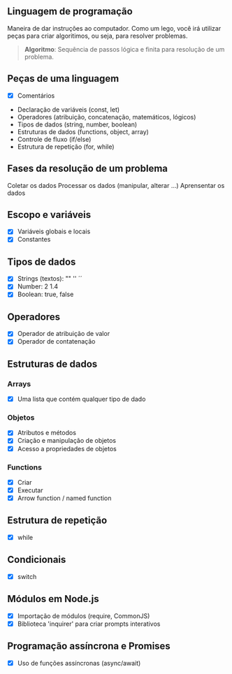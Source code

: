 ## Linguagem de programação

Maneira de dar instruções ao computador.
Como um lego, você irá utilizar peças para criar algoritimos, ou seja, para resolver problemas.

> **Algoritmo**: Sequência de passos lógica e finita para resolução de um problema.

## Peças de uma linguagem

- [x] Comentários
- Declaração de variáveis (const, let)
- Operadores (atribuição, concatenação, matemáticos, lógicos)
- Tipos de dados (string, number, boolean)
- Estruturas de dados (functions, object, array)
- Controle de fluxo (if/else)
- Estrutura de repetição (for, while)

## Fases da resolução de um problema

Coletar os dados
Processar os dados (manipular, alterar ...)
Aprensentar os dados

## Escopo e variáveis
- [x] Variáveis globais e locais
- [x] Constantes

## Tipos de dados

- [x] Strings (textos): "" '' ´´
- [x] Number: 2 1.4
- [x] Boolean: true, false

## Operadores

- [x] Operador de atribuição de valor
- [x] Operador de contatenação

## Estruturas de dados

### Arrays

- [x] Uma lista que contém qualquer tipo de dado

### Objetos

- [x] Atributos e métodos
- [x] Criação e manipulação de objetos
- [x] Acesso a propriedades de objetos

### Functions
- [x] Criar
- [x] Executar
- [x] Arrow function / named function

## Estrutura de repetição

- [x] while

## Condicionais

- [x] switch

## Módulos em Node.js

- [x] Importação de módulos (require, CommonJS)
- [x] Biblioteca 'inquirer' para criar prompts interativos

## Programação assíncrona e Promises

- [x] Uso de funções assíncronas (async/await)